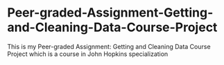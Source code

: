 # Peer-graded-Assignment-Getting-and-Cleaning-Data-Course-Project
This is my Peer-graded Assignment: Getting and Cleaning Data Course Project which is a course in John Hopkins specialization
